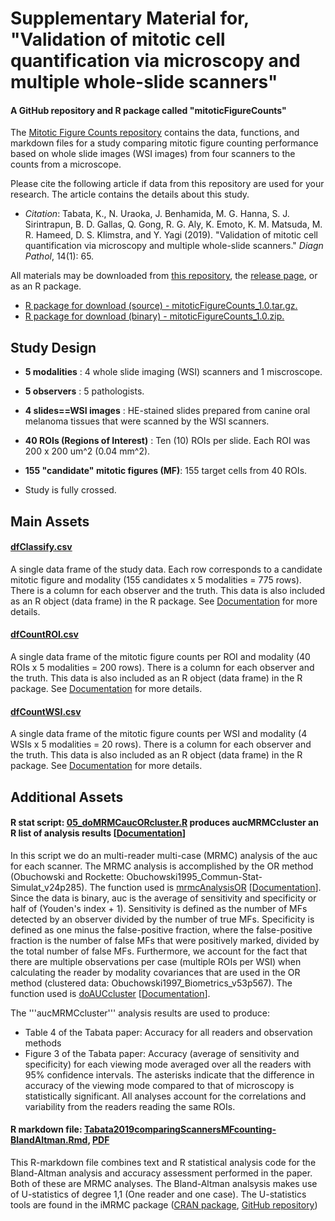 # Supplementary Material for, "Validation of mitotic cell quantification via microscopy and multiple whole-slide scanners"
#### A GitHub repository and R package called "mitoticFigureCounts"

The [Mitotic Figure Counts repository](https://github.com/DIDSR/mitoticFigureCounts/tree/master) contains the data, functions, and markdown files for a study comparing mitotic figure counting performance based on whole slide images (WSI images) from four scanners to the counts from a microscope.

Please cite the following article if data from this repository are used for your research. The article contains the details about this study.
* _Citation_: Tabata, K., N. Uraoka, J. Benhamida, M. G. Hanna, S. J. Sirintrapun, B. D. Gallas, Q. Gong, R. G. Aly, K. Emoto, K. M. Matsuda, M. R. Hameed, D. S. Klimstra, and Y. Yagi (2019). "Validation of mitotic cell quantification via microscopy and multiple whole-slide scanners." _Diagn Pathol_, 14(1): 65.

All materials may be downloaded from [this repository](https://github.com/DIDSR/mitoticFigureCounts/tree/master), the [release page](https://github.com/DIDSR/mitoticFigureCounts/releases), or as an R package.
* [R package for download (source) - mitoticFigureCounts_1.0.tar.gz.](https://github.com/DIDSR/mitoticFigureCounts/releases/download/1.0/mitoticFigureCounts_1.0.tar.gz)
* [R package for download (binary) - mitoticFigureCounts_1.0.zip.](https://github.com/DIDSR/mitoticFigureCounts/releases/download/1.0/mitoticFigureCounts_1.0.zip)

## Study Design

* __5 modalities__ : 4 whole slide imaging (WSI) scanners and 1 miscroscope. 

* __5 observers__ : 5 pathologists.

* __4 slides==WSI images__ : HE-stained slides prepared from canine oral melanoma tissues that were scanned by the WSI scanners.

* __40 ROIs (Regions of Interest)__ : Ten (10) ROIs per slide. Each ROI was 200 x 200 um^2 (0.04 mm^2).

* __155 "candidate" mitotic figures (MF)__: 155 target cells from 40 ROIs.

* Study is fully crossed. 


## Main Assets

#### [dfClassify.csv](https://github.com/DIDSR/mitoticFigureCounts/releases/download/1.0/dfClassify20180627.csv)

A single data frame of the study data. Each row corresponds to a candidate mitotic figure and modality (155 candidates x 5 modalities = 775 rows). There is a column for each observer and the truth. This data is also included as an R object (data frame) in the R package. See [Documentation](https://didsr.github.io/mitoticFigureCounts/inst/extra/man/dfClassify20180627.html) for more details.

#### [dfCountROI.csv](https://github.com/DIDSR/mitoticFigureCounts/releases/download/1.0/dfCountROI20180627.csv)

A single data frame of the mitotic figure counts per ROI and modality (40 ROIs x 5 modalities = 200 rows). There is a column for each observer and the truth. This data is also included as an R object (data frame) in the R package. See [Documentation](https://didsr.github.io/mitoticFigureCounts/inst/extra/man/dfCountROI20180627.html) for more details.

#### [dfCountWSI.csv](https://github.com/DIDSR/mitoticFigureCounts/releases/download/1.0/dfCountWSI20180627.csv)

A single data frame of the mitotic figure counts per WSI and modality (4 WSIs x 5 modalities = 20 rows). There is a column for each observer and the truth. This data is also included as an R object (data frame) in the R package. See [Documentation](https://didsr.github.io/mitoticFigureCounts/inst/extra/man/dfCountWSI20180627.html) for more details.

## Additional Assets

#### R stat script: [05_doMRMCaucORcluster.R](https://github.com/DIDSR/mitoticFigureCounts/raw/master/inst/extra/docs/05_doMRMCaucORcluster.R) produces aucMRMCcluster an R list of analysis results [[Documentation](https://didsr.github.io/mitoticFigureCounts/inst/extra/man/aucMRMCcluster.html)]


In this script we do an multi-reader multi-case (MRMC) analysis of the auc for each scanner. The MRMC analysis is accomplished by the OR method (Obuchowski and Rockette: Obuchowski1995_Commun-Stat-Simulat_v24p285). 
The function used is [mrmcAnalysisOR](https://github.com/DIDSR/mitoticFigureCounts/raw/master/R/mrmcAnalysisOR.R) [[Documentation](https://didsr.github.io/mitoticFigureCounts/inst/extra/man/mrmcAnalysisOR.html)].
Since the data is binary, auc is the average of sensitivity and specificity or half of (Youden's index + 1). Sensitivity is defined as the number of MFs detected by an observer divided by the number of true MFs. Specificity is defined as one minus the false-positive fraction, where the false-positive fraction is the number of false MFs that were positively marked, divided by the total number of false MFs. Furthermore, we account for the fact that there are multiple observations per case (multiple ROIs per WSI) when calculating the reader by modality covariances that are used in the OR method (clustered data: Obuchowski1997_Biometrics_v53p567).
The function used is [doAUCcluster](https://github.com/DIDSR/mitoticFigureCounts/raw/master/R/doAUCcluster.R) [[Documentation](https://didsr.github.io/mitoticFigureCounts/inst/extra/man/doAUCcluster.html)].

The '''aucMRMCcluster''' analysis results are used to produce:
* Table 4 of the Tabata paper: Accuracy for all readers and observation methods
* Figure 3 of the Tabata paper: Accuracy (average of sensitivity and specificity) for each viewing mode averaged over all the readers with 95% confidence intervals. The asterisks indicate that the difference in accuracy of the viewing mode compared to that of microscopy is statistically significant. All analyses account for the correlations and variability from the readers reading the same ROIs.

#### R markdown file: [Tabata2019comparingScannersMFcounting-BlandAltman.Rmd](https://github.com/DIDSR/mitoticFigureCounts/raw/master/inst/extra/docs/Tabata2019comparingScannersMFcounting-BlandAltman.Rmd), [PDF](https://didsr.github.io/mitoticFigureCounts/inst/extra/docs/Tabata2019comparingScannersMFcounting-BlandAltman.pdf)

This R-markdown file combines text and R statistical analysis code for the Bland-Altman analysis and accuracy assessment performed in the paper. Both of these are MRMC analyses. The Bland-Altman analsysis makes use of U-statistics of degree 1,1 (One reader and one case). The U-statistics tools are found in the iMRMC package ([CRAN package](https://cran.r-project.org/web/packages/iMRMC/index.html), [GitHub repository](https://github.com/DIDSR/iMRMC))
